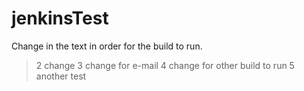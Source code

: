 # jenkinsTest

Change in the text in order for the build to run.
 > 2 change
 > 3 change for e-mail
 > 4 change for other build to run
 > 5 another test
